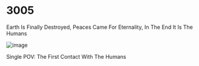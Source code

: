 # 3005
Earth Is Finally Destroyed, Peaces Came For Eternality, In The End It Is The Humans

![image](https://github.com/chaosdp/3005/assets/123339503/d630dd29-9e93-45e5-9a66-45a9a4553d02)

Single POV:
The First Contact With The Humans
